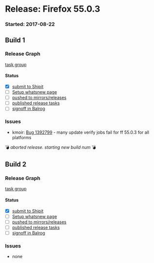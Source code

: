 # Release: Firefox 55.0.3

### Started: 2017-08-22

## Build 1

### Release Graph
[task group](https://tools.taskcluster.net/push-inspector/#/wOoVM7x9Q-2UJMrOau_t0Q)

#### Status
- [x] [submit to Shipit](https://wiki.mozilla.org/Release:Release_Automation_on_Mercurial:Starting_a_Release#Submit_to_Ship_It)
- [ ] [Setup whatsnew page](https://wiki.mozilla.org/Release:Release_Automation_on_Mercurial:Updates_through_Shipping#Set-up_whatsnew_page)
- [ ] [pushed to mirrors/releases](../how-tos/relpro.md#2-push-to-releases-dir-mirrors)
- [ ] [published release tasks](../how-tos/relpro.md#4-publish-release)
- [ ] [signoff in Balrog](../how-tos/relpro.md#3-signoffs)

### Issues
- kmoir: [Bug 1392799](https://bugzil.la/1392799) - many update verify jobs fail for ff 55.0.3 for all platforms

:bomb: _aborted release. starting new build num_ :bomb:

## Build 2

### Release Graph
[task group](https://tools.taskcluster.net/push-inspector/#/gQBb9Nc-QYS0mZCmUpqTbg)

#### Status
- [x] [submit to Shipit](https://wiki.mozilla.org/Release:Release_Automation_on_Mercurial:Starting_a_Release#Submit_to_Ship_It)
- [ ] [Setup whatsnew page](https://wiki.mozilla.org/Release:Release_Automation_on_Mercurial:Updates_through_Shipping#Set-up_whatsnew_page)
- [ ] [pushed to mirrors/releases](../how-tos/relpro.md#2-push-to-releases-dir-mirrors)
- [ ] [published release tasks](../how-tos/relpro.md#4-publish-release)
- [ ] [signoff in Balrog](../how-tos/relpro.md#3-signoffs)

### Issues
- none


